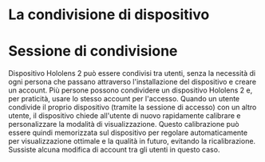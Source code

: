 # <a name="device-sharing"></a>La condivisione di dispositivo


# <a name="session-sharing"></a>Sessione di condivisione

Dispositivo Hololens 2 può essere condivisi tra utenti, senza la necessità di ogni persona che passano attraverso l'installazione del dispositivo e creare un account. Più persone possono condividere un dispositivo Hololens 2 e, per praticità, usare lo stesso account per l'accesso. Quando un utente condivide il proprio dispositivo (tramite la sessione di accesso) con un altro utente, il dispositivo chiede all'utente di nuovo rapidamente calibrare e personalizzare la modalità di visualizzazione. Questo calibrazione può essere quindi memorizzata sul dispositivo per regolare automaticamente per visualizzazione ottimale e la qualità in futuro, evitando la ricalibrazione. Sussiste alcuna modifica di account tra gli utenti in questo caso. 
